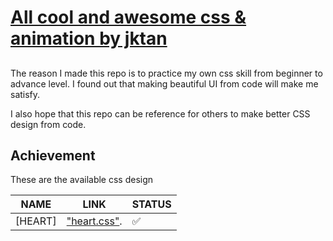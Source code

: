 <h1>
	<a href="http://jkdeveloper.com" target="_blank" align="center">
		All cool and awesome css & animation by jktan
	</a>
</h1>

## 

The reason I made this repo is to practice my own css skill from beginner to advance level. I found out that making beautiful UI from code will make me satisfy.

I also hope that this repo can be reference for others to make better CSS design from code.

## Achievement
These are the available css design

| NAME | LINK | STATUS |
|--------|--------|--------|
| [HEART] | ["heart.css"](https://github.com/jktan0504/css-awesome-design/tree/main/UI/heart). | ✅ | 
